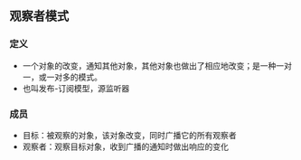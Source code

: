 ## 观察者模式
### 定义
- 一个对象的改变，通知其他对象，其他对象也做出了相应地改变；是一种一对一，或一对多的模式。
- 也叫发布-订阅模型，源监听器
### 成员
- 目标：被观察的对象，该对象改变，同时广播它的所有观察者
- 观察者：观察目标对象，收到广播的通知时做出响应的变化